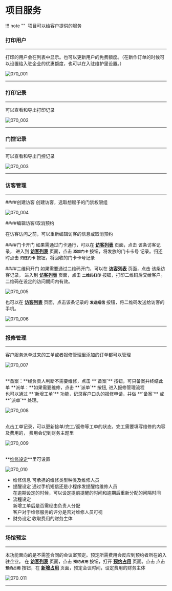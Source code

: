 # 项目服务
!!! note ""
​    项目可以给客户提供的服务


### **打印用户**

***
打印的用户会在列表中显示。也可以更新用户的免费额度。（在新作订单的时候可以设置给入驻企业的优惠额度，也可以在入驻维护里设置。）

![070_001](pic/070_001.jpg)

***

### **打印记录**

***

可以查看和导出打印记录

![070_002](pic/070_002.jpg)

***

### **门控记录**

***

可以查看和导出门控记录

![070_003](pic/070_003.jpg)

***


### **访客管理**

***
####创建访客
创建访客，选取想赋予的门禁权限组

![070_004](pic/070_004.jpg)

####编辑访客/取消预约

在访客访问之前，可以重新编辑访客的信息或取消预约

####门卡开门
如果需通过门卡通行，可以在 **<u>访客列表</u>** 页面，点击 该条访客记录，
进入到 **<u>访客列表</u>** 页面，点击 **`添加门卡`** 按钮，将发放的门卡卡号
记录。归还时点击 **`归还门卡`** 按钮，将回收的门卡卡号记录

####二维码开门
如果需要通过二维码开门，可以在 **<u>访客列表</u>** 页面，点击 该条访客记录，
进入到 **<u>访客列表</u>** 页面，点击 **`二维码打印`** 按钮，打印二维码后交给客户。二维码在设定的访问期间内有效。 

![070_005](pic/070_005.jpg)

也可以在 **<u>访客列表</u>** 页面，点击该条记录的 **`发送短信`** 按钮，将二维码发送给访客的手机。

![070_006](pic/070_006.jpg)

***


### **报修管理**

***

客户服务派单过来的工单或者报修管理里添加的订单都可以管理

![070_007](pic/070_007.jpg)

</br>
**备案：**经负责人判断不需要维修，点击 **`备案`** 按钮，可只备案并终结此单  
**派单：**如果需要维修，点击  **`派单`** 按钮, 进入报修管理流程
</br>
也可以通过 **`新增工单`** 功能，记录客户口头的报修申请，并做  **`备案`** 或  **`派单`** 处理。

![070_008](pic/070_008.jpg)

</br>
点击工单记录，可以更新接单/完工/返修等工单的状态，完工需要填写维修的内容及费用的，
费用会记到财务主题里

![070_009](pic/070_009.jpg)

</br>
**<u>维修设定</u>**里可设置

![070_010](pic/070_010.jpg)

- 维修信息
  可承担的维修类型种类及维修人员
- 提醒设定
  通过手机短信还是小程序发提醒给维修人员  
  在逾期设定的时候，可以设定提前提醒的时间和逾期后重新分配的间隔时间
- 流程设定  
  新增工单后是否需经由负责人分配  
  客户对于维修服务的评分是否对维修人员可视
- 财务设定
  收取费用的财务主体  

***

### **场馆预定**
***

本功能面向的是不需签合同的会议室预定。预定所需费用会反应到预约者所在的入驻企业。
在 **<u>访客列表</u>** 页面，点击  **`预约占用`** 按钮，打开  **<u>预约占用</u>** 页面。点击 点击  **`预约占用`** 按钮，在 **<u>新增占用</u>** 页面，预定会议时间，设定费用的财务主体

![070_011](pic/070_011.jpg)



***